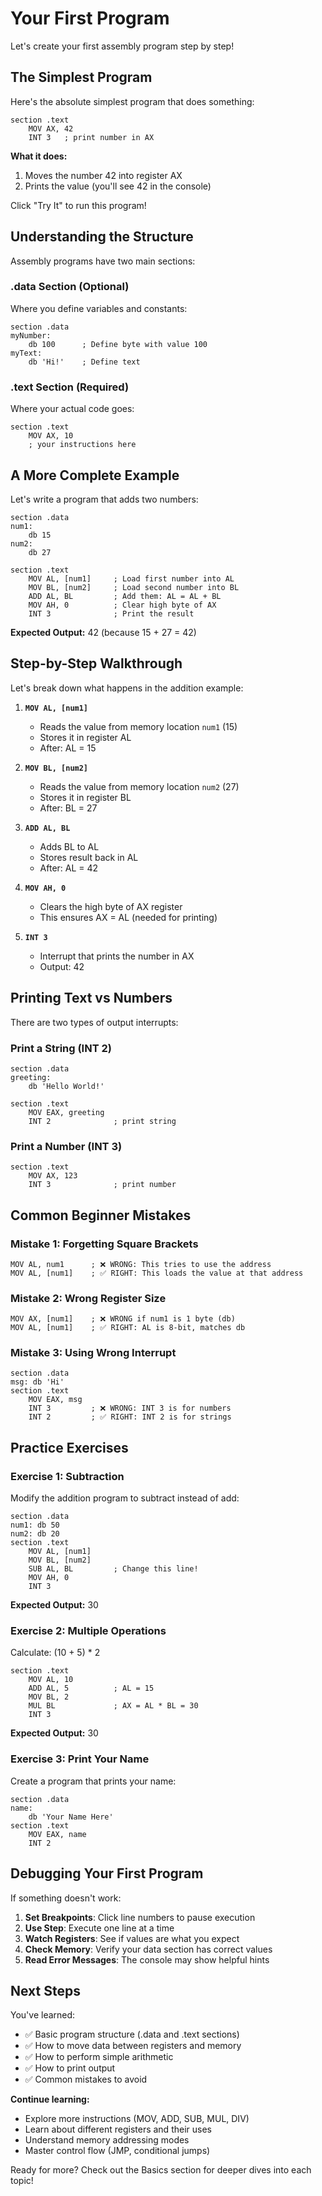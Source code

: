 # Your First Program

Let's create your first assembly program step by step!

## The Simplest Program

Here's the absolute simplest program that does something:

```shell
section .text
    MOV AX, 42
    INT 3   ; print number in AX
```
<!-- console cpu --> 

**What it does:**
1. Moves the number 42 into register AX
2. Prints the value (you'll see 42 in the console)

Click "Try It" to run this program!

## Understanding the Structure

Assembly programs have two main sections:

### .data Section (Optional)
Where you define variables and constants:

```shell
section .data
myNumber:
    db 100      ; Define byte with value 100
myText:
    db 'Hi!'    ; Define text
```

### .text Section (Required)
Where your actual code goes:

```shell
section .text
    MOV AX, 10
    ; your instructions here
```

## A More Complete Example

Let's write a program that adds two numbers:

```shell
section .data
num1:
    db 15
num2:
    db 27

section .text
    MOV AL, [num1]     ; Load first number into AL
    MOV BL, [num2]     ; Load second number into BL
    ADD AL, BL         ; Add them: AL = AL + BL
    MOV AH, 0          ; Clear high byte of AX
    INT 3              ; Print the result
```
<!-- console cpu memory --> 

**Expected Output:** 42 (because 15 + 27 = 42)

## Step-by-Step Walkthrough

Let's break down what happens in the addition example:

1. **`MOV AL, [num1]`**
   - Reads the value from memory location `num1` (15)
   - Stores it in register AL
   - After: AL = 15

2. **`MOV BL, [num2]`**
   - Reads the value from memory location `num2` (27)
   - Stores it in register BL
   - After: BL = 27

3. **`ADD AL, BL`**
   - Adds BL to AL
   - Stores result back in AL
   - After: AL = 42

4. **`MOV AH, 0`**
   - Clears the high byte of AX register
   - This ensures AX = AL (needed for printing)

5. **`INT 3`**
   - Interrupt that prints the number in AX
   - Output: 42

## Printing Text vs Numbers

There are two types of output interrupts:

### Print a String (INT 2)
```shell
section .data
greeting:
    db 'Hello World!'

section .text
    MOV EAX, greeting
    INT 2              ; print string
```
<!-- console --> 

### Print a Number (INT 3)
```shell
section .text
    MOV AX, 123
    INT 3              ; print number
```
<!-- console cpu --> 

## Common Beginner Mistakes

### Mistake 1: Forgetting Square Brackets
```shell
MOV AL, num1      ; ❌ WRONG: This tries to use the address
MOV AL, [num1]    ; ✅ RIGHT: This loads the value at that address
```

### Mistake 2: Wrong Register Size
```shell
MOV AX, [num1]    ; ❌ WRONG if num1 is 1 byte (db)
MOV AL, [num1]    ; ✅ RIGHT: AL is 8-bit, matches db
```

### Mistake 3: Using Wrong Interrupt
```shell
section .data
msg: db 'Hi'
section .text
    MOV EAX, msg
    INT 3         ; ❌ WRONG: INT 3 is for numbers
    INT 2         ; ✅ RIGHT: INT 2 is for strings
```

## Practice Exercises

### Exercise 1: Subtraction
Modify the addition program to subtract instead of add:
```shell
section .data
num1: db 50
num2: db 20
section .text
    MOV AL, [num1]
    MOV BL, [num2]
    SUB AL, BL         ; Change this line!
    MOV AH, 0
    INT 3
```
<!-- console cpu memory --> 

**Expected Output:** 30

### Exercise 2: Multiple Operations
Calculate: (10 + 5) * 2

```shell
section .text
    MOV AL, 10
    ADD AL, 5          ; AL = 15
    MOV BL, 2
    MUL BL             ; AX = AL * BL = 30
    INT 3
```
<!-- console cpu --> 

**Expected Output:** 30

### Exercise 3: Print Your Name
Create a program that prints your name:

```shell
section .data
name:
    db 'Your Name Here'
section .text
    MOV EAX, name
    INT 2
```
<!-- console --> 

## Debugging Your First Program

If something doesn't work:

1. **Set Breakpoints**: Click line numbers to pause execution
2. **Use Step**: Execute one line at a time
3. **Watch Registers**: See if values are what you expect
4. **Check Memory**: Verify your data section has correct values
5. **Read Error Messages**: The console may show helpful hints

## Next Steps

You've learned:
- ✅ Basic program structure (.data and .text sections)
- ✅ How to move data between registers and memory
- ✅ How to perform simple arithmetic
- ✅ How to print output
- ✅ Common mistakes to avoid

**Continue learning:**
- Explore more instructions (MOV, ADD, SUB, MUL, DIV)
- Learn about different registers and their uses
- Understand memory addressing modes
- Master control flow (JMP, conditional jumps)

Ready for more? Check out the Basics section for deeper dives into each topic!
